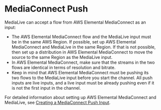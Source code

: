 # MediaConnect Push<a name="planning-mediaconnect-push"></a>

MediaLive can accept a flow from AWS Elemental MediaConnect as an input: 
+ The AWS Elemental MediaConnect flow and the MediaLive input must be in the same AWS Region\. If possible, set up AWS Elemental MediaConnect and MediaLive in the same Region\. If that is not possible, then set up a distribution in AWS Elemental MediaConnect to move the source to the same Region as the MediaLive input\. 
+ In AWS Elemental MediaConnect, make sure that the streams in the two flows are identical in terms of resolution and bitrate\. 
+ Keep in mind that AWS Elemental MediaConnect must be pushing its two flows to the MediaLive input before you start the channel\. All push inputs are live inputs, and a live input must be already pushing even if it is not the first input in the channel\. 

For detailed information about setting up AWS Elemental MediaConnect and MediaLive, see [Creating a MediaConnect Push Input](input-push-mediaconnect.md)\.